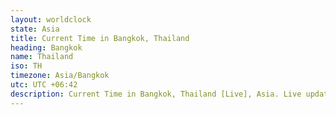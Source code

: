```yaml
---
layout: worldclock
state: Asia
title: Current Time in Bangkok, Thailand
heading: Bangkok
name: Thailand
iso: TH
timezone: Asia/Bangkok
utc: UTC +06:42
description: Current Time in Bangkok, Thailand [Live], Asia. Live update now time in Bangkok, timezone Asia/Bangkok, UTC +06:42, Country ISO code & Current Local Time.
---
```


